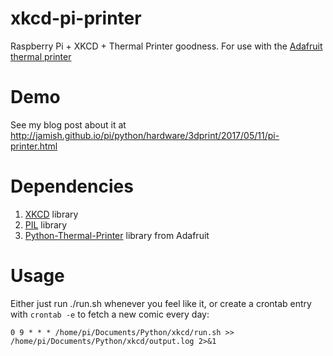# xkcd-pi-printer
Raspberry Pi + XKCD + Thermal Printer goodness. For use with the [Adafruit thermal printer](https://www.adafruit.com/product/2751)

# Demo
See my blog post about it at http://jamish.github.io/pi/python/hardware/3dprint/2017/05/11/pi-printer.html

# Dependencies
1. [XKCD](https://pypi.python.org/pypi/xkcd/) library
2. [PIL](http://www.pythonware.com/products/pil/) library
3. [Python-Thermal-Printer](https://github.com/adafruit/Python-Thermal-Printer) library from Adafruit

# Usage
Either just run ./run.sh whenever you feel like it, or create a crontab entry with `crontab -e` to fetch a new comic every day:
```
0 9 * * * /home/pi/Documents/Python/xkcd/run.sh >> /home/pi/Documents/Python/xkcd/output.log 2>&1
```

